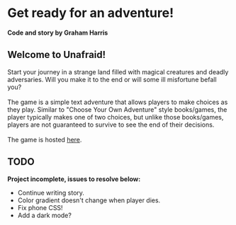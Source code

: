 # Get ready for an adventure!

<b>Code and story by Graham Harris</b>

## Welcome to Unafraid!
Start your journey in a strange land filled with magical creatures and deadly adversaries. Will you make it to the end or will some ill misfortune befall you?\
\
The game is a simple text adventure that allows players to make choices as they play. Similar to "Choose Your Own Adventure" style books/games, the player typically makes one of two choices, but unlike those books/games, players are not guaranteed to survive to see the end of their decisions.\
\
The game is hosted [here](https://gwharris.github.io/).

## TODO
**Project incomplete, issues to resolve below:**
* Continue writing story.
* Color gradient doesn't change when player dies.
* Fix phone CSS!
* Add a dark mode?

